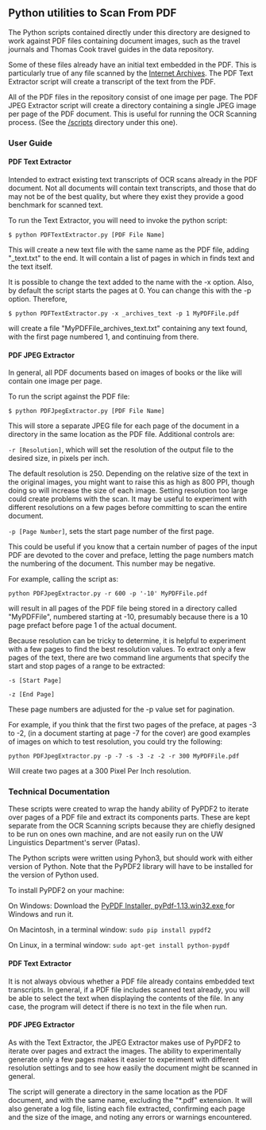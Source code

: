## Python utilities to Scan From PDF
The Python scripts contained directly under this directory are designed to work against PDF files containing document images, such as the travel journals and Thomas Cook travel guides in the data repository.

Some of these files already have an initial text embedded in the PDF. This is particularly true of any file scanned by the [Internet Archives](https://archive.org/). The PDF Text Extractor script will create a transcript of the text from the PDF.

All of the PDF files in the repository consist of one image per page. The PDF JPEG Extractor script will create a directory containing a single JPEG image per page of the PDF document. This is useful for running the OCR Scanning process. (See the [/scripts](https://github.com/Linguistics575/unlocking-text-main/tree/master/util/scripts) directory under this one).

### User Guide
#### PDF Text Extractor
Intended to extract existing text transcripts of OCR scans already in the PDF document. Not all documents will contain text transcripts, and those that do may not be of the best quality, but where they exist they provide a good benchmark for scanned text.

To run the Text Extractor, you will need to invoke the python script:

```$ python PDFTextExtractor.py [PDF File Name]```

This will create a new text file with the same name as the PDF file, adding "_text.txt" to the end. It will contain a list of pages in which in finds text and the text itself.

It is possible to change the text added to the name with the -x option. Also, by default the script starts the pages at 0. You can change this with the -p option. Therefore,

```$ python PDFTextExtractor.py -x _archives_text -p 1 MyPDFFile.pdf```

will create a file "MyPDFFile_archives_text.txt" containing any text found, with the first page numbered 1, and continuing from there.

#### PDF JPEG Extractor
In general, all PDF documents based on images of books or the like will contain one image per page.

To run the script against the PDF file:

```$ python PDFJpegExtractor.py [PDF File Name]```

This will store a separate JPEG file for each page of the document in a directory in the same location as the PDF file.  Additional controls are:

```-r [Resolution]```, which will set the resolution of the output file to the desired size, in pixels per inch.

The default resolution is 250. Depending on the relative size of the text in the original images, you might want to raise this as high as 800 PPI, though doing so will increase the size of each image. Setting resolution too large could create problems with the scan. It may be useful to experiment with different resolutions on a few pages before committing to scan the entire document.

```-p [Page Number]```, sets the start page number of the first page.

This could be useful if you know that a certain number of pages of the input PDF are devoted to the cover and preface, letting the page numbers match the numbering of the document. This number may be negative.

For example, calling the script as:

```python PDFJpegExtractor.py -r 600 -p '-10' MyPDFFile.pdf```

will result in all pages of the PDF file being stored in a directory called "MyPDFFile", numbered starting at -10, presumably because there is a 10 page prefact before page 1 of the actual document.

Because resolution can be tricky to determine, it is helpful to experiment with a few pages to find the best resolution values. To extract only a few pages of the text, there are two command line arguments that specify the start and stop pages of a range to be extracted:

```-s [Start Page]```

```-z [End Page]```

These page numbers are adjusted for the -p value set for pagination.

For example, if you think that the first two pages of the preface, at pages -3 to -2, (in a document starting at page -7 for the cover) are good examples of images on which to test resolution, you could try the following:

```python PDFJpegExtractor.py -p -7 -s -3 -z -2 -r 300 MyPDFFile.pdf```

Will create two pages at a 300 Pixel Per Inch resolution.

### Technical Documentation
These scripts were created to wrap the handy ability of PyPDF2 to iterate over pages of a PDF file and extract its components parts. These are kept separate from the OCR Scanning scripts because they are chiefly designed to be run on ones own machine, and are not easily run on the UW Linguistics Department's server (Patas).

The Python scripts were written using Pyhon3, but should work with either version of Python. Note that the PyPDF2 library will have to be installed for the version of Python used.

To install PyPDF2 on your machine:

On Windows: Download the [PyPDF Installer, pyPdf-1.13.win32.exe ](http://pybrary.net/pyPdf/pyPdf-1.13.win32.exe) for Windows and run it.

On Macintosh, in a terminal window:
```sudo pip install pypdf2```
 
On Linux, in a terminal window:
```sudo apt-get install python-pypdf```

#### PDF Text Extractor
It is not always obvious whether a PDF file already contains embedded text transcripts. In general, if a PDF file includes scanned text already, you will be able to select the text when displaying the contents of the file. In any case, the program will detect if there is no text in the file when run.

#### PDF JPEG Extractor
As with the Text Extractor, the JPEG Extractor makes use of PyPDF2 to iterate over pages and extract the images. The ability to experimentally generate only a few pages makes it easier to experiment with different resolution settings and to see how easily the document might be scanned in general.

The script will generate a directory in the same location as the PDF document, and with the same name, excluding the "*.pdf" extension. It will also generate a log file, listing each file extracted, confirming each page and the size of the image, and noting any errors or warnings encountered.